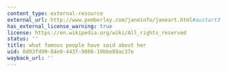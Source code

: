 ```yaml
---
content_type: external-resource
external_url: http://www.pemberley.com/janeinfo/janeart.html#austart3
has_external_license_warning: true
license: https://en.wikipedia.org/wiki/All_rights_reserved
status: ''
title: what famous people have said about her
uid: 0d03fd99-84e0-443f-9066-19bbe89ac37e
wayback_url: ''
---
```

